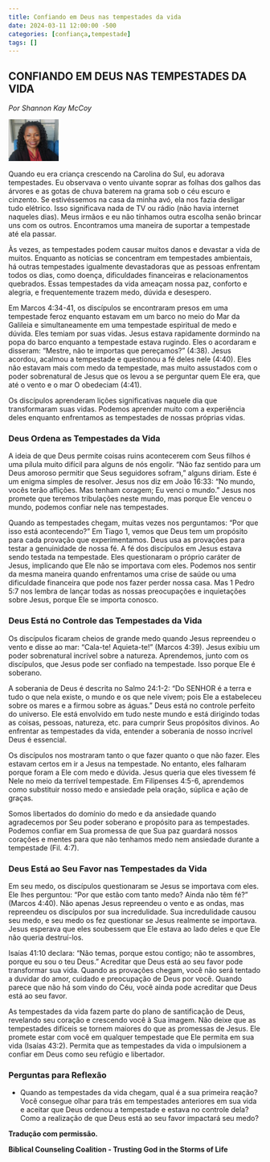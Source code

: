 ```yaml
---
title: Confiando em Deus nas tempestades da vida
date: 2024-03-11 12:00:00 -500
categories: [confiança,tempestade]
tags: []
---
```


## **CONFIANDO EM DEUS NAS TEMPESTADES DA VIDA**
*Por Shannon Kay McCoy*

<img src="assets/img/shannon-mccoy.png" width="100">

Quando eu era criança crescendo na Carolina do Sul, eu adorava tempestades. Eu observava o vento uivante soprar as folhas dos galhos das árvores e as gotas de chuva baterem na grama sob o céu escuro e cinzento. Se estivéssemos na casa da minha avó, ela nos fazia desligar tudo elétrico. Isso significava nada de TV ou rádio (não havia internet naqueles dias). Meus irmãos e eu não tínhamos outra escolha senão brincar uns com os outros. Encontramos uma maneira de suportar a tempestade até ela passar.

Às vezes, as tempestades podem causar muitos danos e devastar a vida de muitos. Enquanto as notícias se concentram em tempestades ambientais, há outras tempestades igualmente devastadoras que as pessoas enfrentam todos os dias, como doença, dificuldades financeiras e relacionamentos quebrados. Essas tempestades da vida ameaçam nossa paz, conforto e alegria, e frequentemente trazem medo, dúvida e desespero.

Em Marcos 4:34-41, os discípulos se encontraram presos em uma tempestade feroz enquanto estavam em um barco no meio do Mar da Galileia e simultaneamente em uma tempestade espiritual de medo e dúvida. Eles temiam por suas vidas. Jesus estava rapidamente dormindo na popa do barco enquanto a tempestade estava rugindo. Eles o acordaram e disseram: “Mestre, não te importas que pereçamos?” (4:38). Jesus acordou, acalmou a tempestade e questionou a fé deles nele (4:40). Eles não estavam mais com medo da tempestade, mas muito assustados com o poder sobrenatural de Jesus que os levou a se perguntar quem Ele era, que até o vento e o mar O obedeciam (4:41).

Os discípulos aprenderam lições significativas naquele dia que transformaram suas vidas. Podemos aprender muito com a experiência deles enquanto enfrentamos as tempestades de nossas próprias vidas.

### **Deus Ordena as Tempestades da Vida**

A ideia de que Deus permite coisas ruins acontecerem com Seus filhos é uma pílula muito difícil para alguns de nós engolir. “Não faz sentido para um Deus amoroso permitir que Seus seguidores sofram,” alguns diriam. Este é um enigma simples de resolver. Jesus nos diz em João 16:33: “No mundo, vocês terão aflições. Mas tenham coragem; Eu venci o mundo.” Jesus nos promete que teremos tribulações neste mundo, mas porque Ele venceu o mundo, podemos confiar nele nas tempestades.

Quando as tempestades chegam, muitas vezes nos perguntamos: “Por que isso está acontecendo?” Em Tiago 1, vemos que Deus tem um propósito para cada provação que experimentamos. Deus usa as provações para testar a genuinidade de nossa fé. A fé dos discípulos em Jesus estava sendo testada na tempestade. Eles questionaram o próprio caráter de Jesus, implicando que Ele não se importava com eles. Podemos nos sentir da mesma maneira quando enfrentamos uma crise de saúde ou uma dificuldade financeira que pode nos fazer perder nossa casa. Mas 1 Pedro 5:7 nos lembra de lançar todas as nossas preocupações e inquietações sobre Jesus, porque Ele se importa conosco.

### **Deus Está no Controle das Tempestades da Vida**

Os discípulos ficaram cheios de grande medo quando Jesus repreendeu o vento e disse ao mar: “Cala-te! Aquieta-te!” (Marcos 4:39). Jesus exibiu um poder sobrenatural incrível sobre a natureza. Aprendemos, junto com os discípulos, que Jesus pode ser confiado na tempestade. Isso porque Ele é soberano.

A soberania de Deus é descrita no Salmo 24:1-2: “Do SENHOR é a terra e tudo o que nela existe, o mundo e os que nele vivem; pois Ele a estabeleceu sobre os mares e a firmou sobre as águas.” Deus está no controle perfeito do universo. Ele está envolvido em tudo neste mundo e está dirigindo todas as coisas, pessoas, natureza, etc. para cumprir Seus propósitos divinos. Ao enfrentar as tempestades da vida, entender a soberania de nosso incrível Deus é essencial.

Os discípulos nos mostraram tanto o que fazer quanto o que não fazer. Eles estavam certos em ir a Jesus na tempestade. No entanto, eles falharam porque foram a Ele com medo e dúvida. Jesus queria que eles tivessem fé Nele no meio da terrível tempestade. Em Filipenses 4:5-6, aprendemos como substituir nosso medo e ansiedade pela oração, súplica e ação de graças.

Somos libertados do domínio do medo e da ansiedade quando agradecemos por Seu poder soberano e propósito para as tempestades. Podemos confiar em Sua promessa de que Sua paz guardará nossos corações e mentes para que não tenhamos medo nem ansiedade durante a tempestade (Fil. 4:7).


### **Deus Está ao Seu Favor nas Tempestades da Vida**

Em seu medo, os discípulos questionaram se Jesus se importava com eles. Ele lhes perguntou: “Por que estão com tanto medo? Ainda não têm fé?” (Marcos 4:40). Não apenas Jesus repreendeu o vento e as ondas, mas repreendeu os discípulos por sua incredulidade. Sua incredulidade causou seu medo, e seu medo os fez questionar se Jesus realmente se importava. Jesus esperava que eles soubessem que Ele estava ao lado deles e que Ele não queria destruí-los.

Isaías 41:10 declara: “Não temas, porque estou contigo; não te assombres, porque eu sou o teu Deus.” Acreditar que Deus está ao seu favor pode transformar sua vida. Quando as provações chegam, você não será tentado a duvidar do amor, cuidado e preocupação de Deus por você. Quando parece que não há som vindo do Céu, você ainda pode acreditar que Deus está ao seu favor.

As tempestades da vida fazem parte do plano de santificação de Deus, revelando seu coração e crescendo você à Sua imagem. Não deixe que as tempestades difíceis se tornem maiores do que as promessas de Jesus. Ele promete estar com você em qualquer tempestade que Ele permita em sua vida (Isaías 43:2). Permita que as tempestades da vida o impulsionem a confiar em Deus como seu refúgio e libertador.


### **Perguntas para Reflexão**

* Quando as tempestades da vida chegam, qual é a sua primeira reação? Você consegue olhar para trás em tempestades anteriores em sua vida e aceitar que Deus ordenou a tempestade e estava no controle dela? Como a realização de que Deus está ao seu favor impactará seu medo?


**Tradução com permissão.**

**Biblical Counseling Coalition - Trusting God in the Storms of Life**

